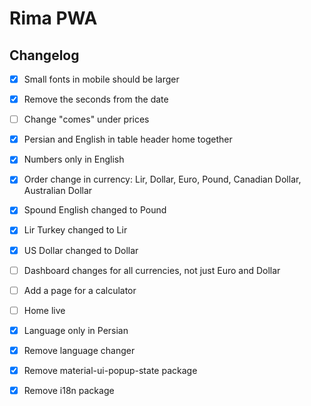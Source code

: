 # Rima PWA

## Changelog
- [x] Small fonts in mobile should be larger
- [x] Remove the seconds from the date
- [ ] Change "comes" under prices
- [x] Persian and English in table header home together
- [x] Numbers only in English
- [x] Order change in currency: Lir, Dollar, Euro, Pound, Canadian Dollar, Australian Dollar
- [x] Spound English changed to Pound
- [x] Lir Turkey changed to Lir
- [x] US Dollar changed to Dollar
- [ ] Dashboard changes for all currencies, not just Euro and Dollar
- [ ] Add a page for a calculator
- [ ] Home live
- [x] Language only in Persian
- [x] Remove language changer
- [x] Remove material-ui-popup-state package
- [x] Remove i18n package




